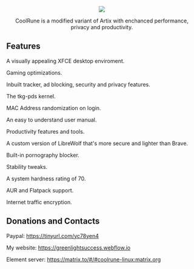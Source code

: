 <p align="center">
	<img src="https://i.postimg.cc/VLTRqVvW/logo.png" />
                                                                                                                                      
<p align="center">
	 CoolRune is a modified variant of Artix with enchanced performance, privacy and productivity.

## Features	 
A visually appealing XFCE desktop enviroment.

Gaming optimizations.

Inbuilt tracker, ad blocking, security and privacy features.

The tkg-pds kernel.

MAC Address randomization on login.

An easy to understand user manual.
    
Productivity features and tools.

A custom version of LibreWolf that's more secure and lighter than Brave.
  
Built-in pornography blocker.
 
Stability tweaks.
  
A system hardness rating of 70.

AUR and Flatpack support.

Internet traffic encryption.
  
## Donations and Contacts
Paypal: https://tinyurl.com/yc78yen4

My website: https://greenlightsuccess.webflow.io

Element server: https://matrix.to/#/#coolrune-linux:matrix.org

